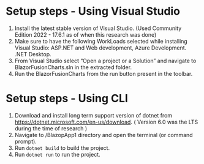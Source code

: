 # Setup steps - Using Visual Studio
1. Install the latest stable version of Visual Studio. (Used Community Edition 2022 - 17.6.1 as of when this research was done)
2. Make sure to have the following WorkLoads selected while installing Visual Studio: ASP.NET and Web development, Azure Development. .NET Desktop. 
3. From Visual Studio select “Open a project or a Solution” and navigate to BlazorFusionCharts.sln in the extracted folder. 
4. Run the BlazorFusionCharts from the run button present in the toolbar. 

# Setup steps - Using CLI
1. Download and install long term support version of dotnet from https://dotnet.microsoft.com/en-us/download. ( Version 6.0 was the LTS during the time of research )
2. Navigate to /BlazopApp1 directory and open the terminal (or command prompt). 
3. Run `dotnet build` to build the project. 
4. Run `dotnet run` to run the project. 
